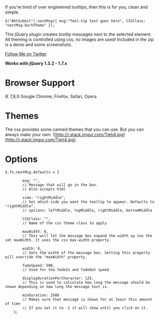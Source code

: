 If you’re tired of over engineered tooltips, then this is for you, clean and simple.

```
$("#btSubmit").nextMsg({ msg:"Tool-tip text goes here", CSSClass: "nextMsg-DarkTheme" });
```

This jQuery plugin creates tooltip messages next to the selected element. All theming is controlled using css, no images are used! Included in the zip is a demo and some screenshots.
<br />

[Follow Me on Twitter](https://twitter.com/Donny_V)

**Works with jQuery 1.3.2 - 1.7.x**

# **Browser Support** #
IE 7,8,9 Google Chrome, Firefox, Safari, Opera
<br />
# **Themes** #
The css provides some canned themes that you can use. But you can always make your own.
![http://i.stack.imgur.com/Tjeh4.jpg](http://i.stack.imgur.com/Tjeh4.jpg)
<br />
# **Options** #
```
$.fn.nextMsg.defaults = {
		
		msg: "",
		// Message that will go in the box. 
		// Also accepts html
		
		side: "rightMiddle", 
		// Set which side you want the tooltip to appear. Defaults to "rightMiddle".
		// options: leftMiddle, topMiddle, rightMiddle, bottomMiddle
		
		CSSClass: "",
		// Name of the css theme class to apply
		
		maxWidth: 0,
		// This will let the message box expand the width up too the set maxWidth. It uses the css max-width property.
		
		width: 0,
		// Sets the width of the message box. Setting this property will override the "maxWidth" property.
		
		fadeSpeed: 500,
		// Used for the fadeIn and fadeOut speed
		
		displayDurationPerCharacter: 125,
		// This is used to calculate how long the message should be shown depending on how long the message text is.
		
		minDuration: 2500
		// Makes sure that message is shown for at least this amount of time
		// If you set it to -1 it will show until you click on it.
    };

```